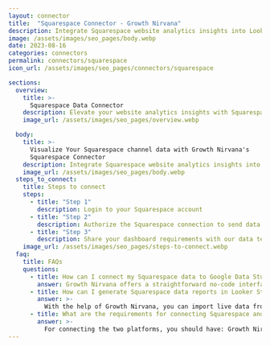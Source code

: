 ```yaml
---
layout: connector
title:  "Squarespace Connector - Growth Nirvana"
description: Integrate Squarespace website analytics insights into Looker Studio for comprehensive web strategy analytics.
image: /assets/images/seo_pages/body.webp
date: 2023-08-16
categories: connectors
permalink: connectors/squarespace
icon_url: /assets/images/seo_pages/connectors/squarespace

sections:
  overview:
    title: >-
      Squarespace Data Connector
    description: Elevate your website analytics insights with Squarespace integration. Seamlessly merge website data from Squarespace with Looker Studio's analytical capabilities, unlocking insights that drive website performance strategies, user behavior analysis, and operational excellence.
    image_url: /assets/images/seo_pages/overview.webp

  body:
    title: >-
      Visualize Your Squarespace channel data with Growth Nirvana's
      Squarespace Connector
    description: Integrate Squarespace website analytics insights into Looker Studio for comprehensive web strategy analytics.
    image_url: /assets/images/seo_pages/body.webp
  steps_to_connect:
    title: Steps to connect
    steps:
      - title: "Step 1"
        description: Login to your Squarespace account
      - title: "Step 2"
        description: Authorize the Squarespace connection to send data to Growth Nirvana
      - title: "Step 3"
        description: Share your dashboard requirements with our data team. We will build the report for you.
    image_url: /assets/images/seo_pages/steps-to-connect.webp
  faq:
    title: FAQs
    questions:
      - title: How can I connect my Squarespace data to Google Data Studio/Looker Studio?
        answer: Growth Nirvana offers a straightforward no-code interface to connect to Squarespace data sources.
      - title: How can I generate Squarespace data reports in Looker Studio?
        answer: >-
          With the help of Growth Nirvana, you can import live data from Squarespace into Looker Studio. These data can be viewed in charts, tables, and dashboards to generate branded reports that can be shared instantly.
      - title: What are the requirements for connecting Squarespace and Looker Studio?
        answer: >-
          For connecting the two platforms, you should have: Growth Nirvana Account and Squarespace Ads Account
---
```

